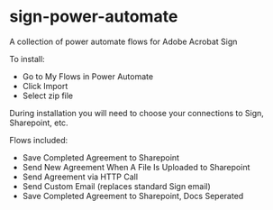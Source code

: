 # sign-power-automate
A collection of power automate flows for Adobe Acrobat Sign

To install:
- Go to My Flows in Power Automate
- Click Import
- Select zip file

During installation you will need to choose your connections to Sign, Sharepoint, etc. 

Flows included:

- Save Completed Agreement to Sharepoint
- Send New Agreement When A File Is Uploaded to Sharepoint
- Send Agreement via HTTP Call
- Send Custom Email (replaces standard Sign email)
- Save Completed Agreement to Sharepoint, Docs Seperated 
